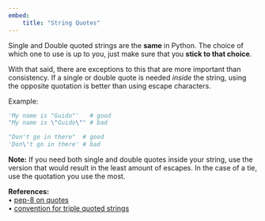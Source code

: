 ```yaml
---
embed:
    title: "String Quotes"
---
```

Single and Double quoted strings are the **same** in Python. The choice of which one to use is up to you, just make sure that you **stick to that choice**.

With that said, there are exceptions to this that are more important than consistency. If a single or double quote is needed *inside* the string, using the opposite quotation is better than using escape characters.

Example:
```py
'My name is "Guido"'   # good
"My name is \"Guido\"" # bad

"Don't go in there"  # good
'Don\'t go in there' # bad
```
**Note:**
If you need both single and double quotes inside your string, use the version that would result in the least amount of escapes. In the case of a tie, use the quotation you use the most.

**References:**  
• [pep-8 on quotes](https://peps.python.org/pep-0008/#string-quotes)  
• [convention for triple quoted strings](https://peps.python.org/pep-0257/)
